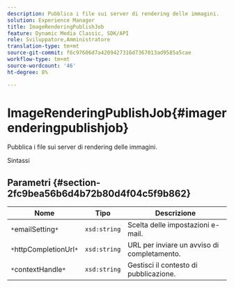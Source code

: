 ```yaml
---
description: Pubblica i file sui server di rendering delle immagini.
solution: Experience Manager
title: ImageRenderingPublishJob
feature: Dynamic Media Classic, SDK/API
role: Sviluppatore,Amministratore
translation-type: tm+mt
source-git-commit: f6c97606d7a4209427316d7367013ad9585a5cae
workflow-type: tm+mt
source-wordcount: '46'
ht-degree: 8%

---
```



# ImageRenderingPublishJob{#imagerenderingpublishjob}

Pubblica i file sui server di rendering delle immagini.

Sintassi

## Parametri {#section-2fc9bea56b6d4b72b80d4f04c5f9b862}

| Nome | Tipo | Descrizione |
|---|---|---|
| `*`emailSetting`*` | `xsd:string` | Scelta delle impostazioni e-mail. |
| `*`httpCompletionUrl`*` | `xsd:string` | URL per inviare un avviso di completamento. |
| `*`contextHandle`*` | `xsd:string` | Gestisci il contesto di pubblicazione. |

